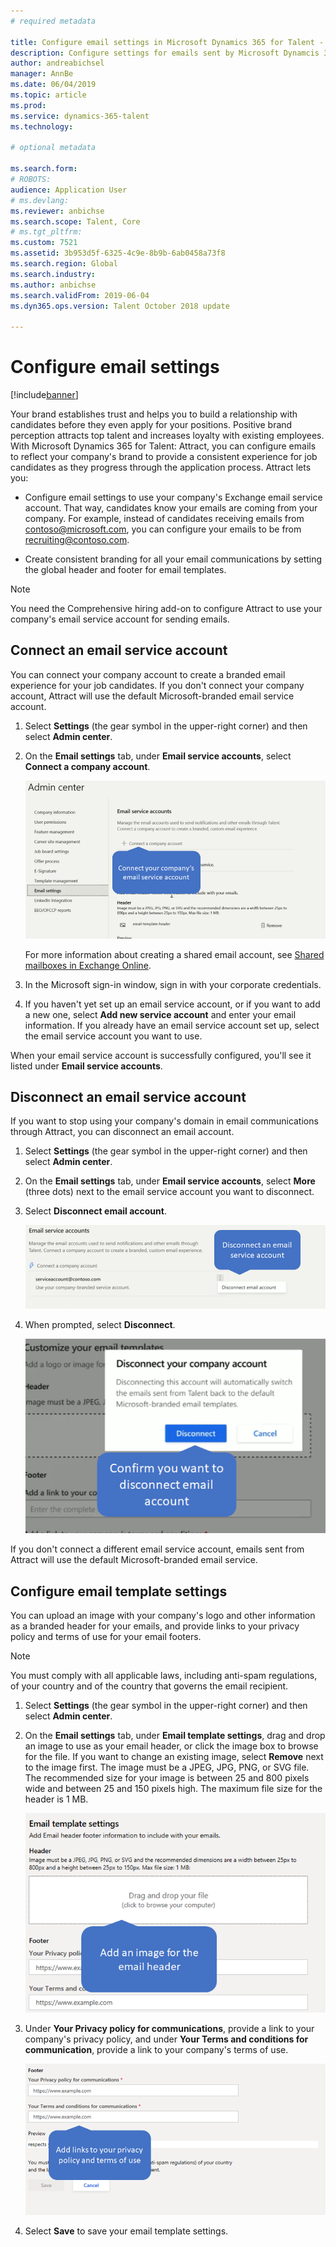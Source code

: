 ```yaml
---
# required metadata

title: Configure email settings in Microsoft Dynamics 365 for Talent - Attract
description: Configure settings for emails sent by Microsoft Dynamcis 365 for Talent - Attract.
author: andreabichsel
manager: AnnBe
ms.date: 06/04/2019
ms.topic: article
ms.prod: 
ms.service: dynamics-365-talent
ms.technology: 

# optional metadata

ms.search.form: 
# ROBOTS: 
audience: Application User
# ms.devlang: 
ms.reviewer: anbichse
ms.search.scope: Talent, Core
# ms.tgt_pltfrm: 
ms.custom: 7521
ms.assetid: 3b953d5f-6325-4c9e-8b9b-6ab0458a73f8
ms.search.region: Global
ms.search.industry: 
ms.author: anbichse
ms.search.validFrom: 2019-06-04
ms.dyn365.ops.version: Talent October 2018 update

---
```


# Configure email settings
[!include[banner](../includes/banner.md)]

Your brand establishes trust and helps you to build a relationship with candidates before they even apply for your positions. Positive brand perception attracts top talent and increases loyalty with existing employees. With Microsoft Dynamics 365 for Talent: Attract, you can configure emails to reflect your company's brand to provide a consistent experience for job candidates as they progress through the application process. Attract lets you:

- Configure email settings to use your company's Exchange email service account. That way, candidates know your emails are coming from your company. For example, instead of candidates receiving emails from contoso@microsoft.com, you can configure your emails to be from recruiting@contoso.com.

- Create consistent branding for all your email communications by setting the global header and footer for email templates. 

> [!NOTE]
> You need the Comprehensive hiring add-on to configure Attract to use your company's email service account for sending emails.

## Connect an email service account

You can connect your company account to create a branded email experience for your job candidates. If you don't connect your company account, Attract will use the default Microsoft-branded email service account.

1. Select **Settings** (the gear symbol in the upper-right corner) and then select **Admin center**.

2. On the **Email settings** tab, under **Email service accounts**, select **Connect a company account**.

   ![Connect a company email service account in Attract](./media/attract-admin-email-service-accounts.png)

   For more information about creating a shared email account, see [Shared mailboxes in Exchange Online](https://docs.microsoft.com/en-us/exchange/collaboration-exo/shared-mailboxes).

3. In the Microsoft sign-in window, sign in with your corporate credentials.

4. If you haven't yet set up an email service account, or if you want to add a new one, select **Add new service account** and enter your email information. If you already have an email service account set up, select the email service account you want to use.

When your email service account is successfully configured, you'll see it listed under **Email service accounts**.

## Disconnect an email service account

If you want to stop using your company's domain in email communications through Attract, you can disconnect an email account.

1. Select **Settings** (the gear symbol in the upper-right corner) and then select **Admin center**.

2. On the **Email settings** tab, under **Email service accounts**, select **More** (three dots) next to the email service account you want to disconnect.

3. Select **Disconnect email account**.

   ![Disconnect your company's email service account](./media/attract-admin-disconnect-email-account.png)

4. When prompted, select **Disconnect**.

   ![Confirm disconnecting your company's email service account](./media/attract-admin-email-confirm-disconnect.png)

If you don't connect a different email service account, emails sent from Attract will use the default Microsoft-branded email service.

## Configure email template settings

You can upload an image with your company's logo and other information as a branded header for your emails, and provide links to your privacy policy and terms of use for your email footers.

> [!NOTE]
> You must comply with all applicable laws, including anti-spam regulations, of your country and of the country that governs the email recipient.

1. Select **Settings** (the gear symbol in the upper-right corner) and then select **Admin center**.

2. On the **Email settings** tab, under **Email template settings**, drag and drop an image to use as your email header, or click the image box to browse for the file. If you want to change an existing image, select **Remove** next to the image first. The image must be a JPEG, JPG, PNG, or SVG file. The recommended size for your image is between 25 and 800 pixels wide and between 25 and 150 pixels high. The maximum file size for the header is 1 MB.

   ![Add an image for your company's email header](./media/attract-admin-email-header.png)

3. Under **Your Privacy policy for communications**, provide a link to your company's privacy policy, and under **Your Terms and conditions for communication**, provide a link to your company's terms of use.

   ![Add links to your company's privacy policy and terms of use for the email footer](./media/attract-admin-email-footer.png)

4. Select **Save** to save your email template settings.